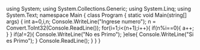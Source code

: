 using System;
using System.Collections.Generic;
using System.Linq;
using System.Text;
namespace Main
{
    class Program
    {
        static void Main(string[] args)
        {
         int a=0,i,n;
         Console.WriteLine("Ingrese numero");
         n = Convert.ToInt32(Console.ReadLine());
         for(i=1;i<(n+1);i++){
         if(n%i==0){
             a++;
            }
         }
         if(a!=2){
              Console.WriteLine("No es Primo");
            }else{
                Console.WriteLine("Si es Primo");
         }
          Console.ReadLine();
        }
    }
}
